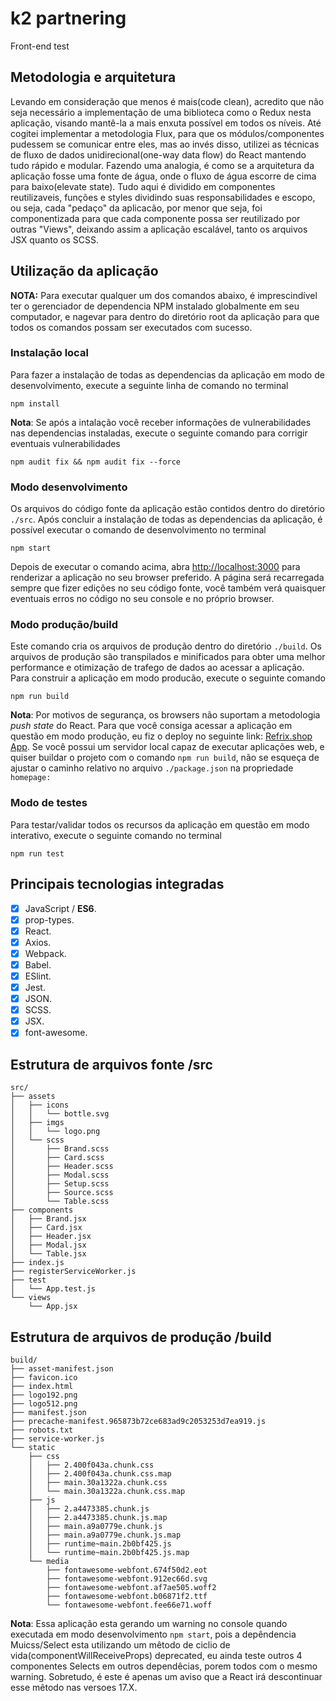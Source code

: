# k2 partnering

Front-end test

## Metodologia e arquitetura

Levando em consideração que menos é mais(code clean), acredito que não seja necessário a implementação de uma biblioteca como o Redux nesta aplicação, visando mantê-la a mais enxuta possível em todos os níveis. Até cogitei implementar a metodologia Flux, para que os módulos/componentes pudessem se comunicar entre eles, mas ao invés disso, utilizei as técnicas de fluxo de dados unidirecional(one-way data flow) do React mantendo tudo rápido e modular. Fazendo uma analogia, é como se a arquitetura da aplicação fosse uma fonte de água, onde o fluxo de água escorre de cima para baixo(elevate state). Tudo aqui é dividido em componentes reutilizaveis, funções e styles dividindo suas responsabilidades e escopo, ou seja, cada "pedaço" da aplicacão, por menor que seja, foi componentizada para que cada componente possa ser reutilizado por outras "Views", deixando assim a aplicação escalável, tanto os arquivos JSX quanto os SCSS.

<!-- ![Diagrama](./fluxo.png) -->

## Utilização da aplicação

__NOTA:__ Para executar qualquer um dos comandos abaixo, é imprescindível ter o gerenciador de dependencia NPM instalado  globalmente em seu computador, e nagevar para dentro do diretório root da aplicação para que todos os comandos possam ser executados com sucesso.

### Instalação local

Para fazer a instalação de todas as dependencias da aplicação em modo de desenvolvimento, execute a seguinte linha de comando no terminal

    npm install

__Nota__: Se após a intalação você receber informações de vulnerabilidades nas dependencias instaladas, execute o seguinte comando para corrigir eventuais vulnerabilidades

    npm audit fix && npm audit fix --force

### Modo desenvolvimento

Os arquivos do código fonte da aplicação estão contidos dentro do diretório `./src`.
Após concluir a instalação de todas as dependencias da aplicação, é possível executar o comando de desenvolvimento no terminal

    npm start

Depois de executar o comando acima, abra [http://localhost:3000](http://localhost:3000) para renderizar a aplicação no seu browser preferido.
A página será recarregada sempre que fizer edições no seu código fonte, você também verá quaisquer eventuais erros no código no seu console e no próprio browser.

### Modo produção/build

Este comando cria os arquivos de produção dentro do diretório `./build`. Os arquivos de produção são transpilados e minificados para obter uma melhor performance e otimização de trafego de dados ao acessar a aplicação. Para construir a aplicação em modo producão, execute o seguinte comando

    npm run build

__Nota__: Por motivos de segurança, os browsers não suportam a metodologia *push state* do React. Para que você consiga acessar a aplicação em questão em modo produção, eu fiz o deploy no seguinte link: [Refrix.shop App](https://refrix.herokuapp.com). Se você possui um servidor local capaz de executar aplicações web, e quiser buildar o projeto com o comando `npm run build`, não se esqueça de ajustar o caminho relativo no arquivo `./package.json` na propriedade `homepage:`

### Modo de testes

Para testar/validar todos os recursos da aplicação em questão em modo interativo, execute o seguinte comando no terminal

    npm run test

## Principais tecnologias integradas

* [X] JavaScript / **ES6**.
* [X] prop-types.
* [X] React.
* [X] Axios.
* [X] Webpack.
* [X] Babel.
* [X] ESlint.
* [X] Jest.
* [X] JSON.
* [X] SCSS.
* [X] JSX.
* [X] font-awesome.

## Estrutura de arquivos fonte **/src**

    src/
    ├── assets
    │   ├── icons
    │   │   └── bottle.svg
    │   ├── imgs
    │   │   └── logo.png
    │   └── scss
    │       ├── Brand.scss
    │       ├── Card.scss
    │       ├── Header.scss
    │       ├── Modal.scss
    │       ├── Setup.scss
    │       ├── Source.scss
    │       └── Table.scss
    ├── components
    │   ├── Brand.jsx
    │   ├── Card.jsx
    │   ├── Header.jsx
    │   ├── Modal.jsx
    │   └── Table.jsx
    ├── index.js
    ├── registerServiceWorker.js
    ├── test
    │   └── App.test.js
    └── views
        └── App.jsx

## Estrutura de arquivos de produção **/build**

    build/
    ├── asset-manifest.json
    ├── favicon.ico
    ├── index.html
    ├── logo192.png
    ├── logo512.png
    ├── manifest.json
    ├── precache-manifest.965873b72ce683ad9c2053253d7ea919.js
    ├── robots.txt
    ├── service-worker.js
    └── static
        ├── css
        │   ├── 2.400f043a.chunk.css
        │   ├── 2.400f043a.chunk.css.map
        │   ├── main.30a1322a.chunk.css
        │   └── main.30a1322a.chunk.css.map
        ├── js
        │   ├── 2.a4473385.chunk.js
        │   ├── 2.a4473385.chunk.js.map
        │   ├── main.a9a0779e.chunk.js
        │   ├── main.a9a0779e.chunk.js.map
        │   ├── runtime~main.2b0bf425.js
        │   └── runtime~main.2b0bf425.js.map
        └── media
            ├── fontawesome-webfont.674f50d2.eot
            ├── fontawesome-webfont.912ec66d.svg
            ├── fontawesome-webfont.af7ae505.woff2
            ├── fontawesome-webfont.b06871f2.ttf
            └── fontawesome-webfont.fee66e71.woff

__Nota__: Essa aplicação esta gerando um warning no console quando executada em modo desenvolvimento `npm start`, pois a depêndencia Muicss/Select esta utilizando um mêtodo de ciclio de vida(componentWillReceiveProps) deprecated, eu ainda teste outros 4 componentes Selects em outros dependêcias, porem todos com o mesmo warning.
Sobretudo, é este é apenas um aviso que a React irá descontinuar esse mêtodo nas versoes 17.X.
